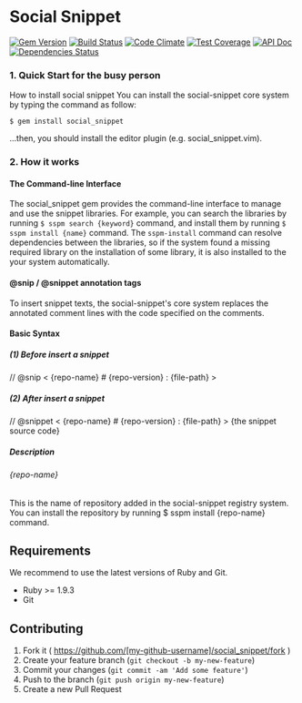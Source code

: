 # Social Snippet

[![Gem Version](https://img.shields.io/gem/v/social_snippet.svg?style=flat-square)](https://rubygems.org/gems/social_snippet)
[![Build Status](https://img.shields.io/travis/social-snippet/social-snippet.svg?style=flat-square)](https://travis-ci.org/social-snippet/social-snippet)
[![Code Climate](https://img.shields.io/codeclimate/github/social-snippet/social-snippet.svg?style=flat-square)](https://codeclimate.com/github/social-snippet/social-snippet)
[![Test Coverage](https://img.shields.io/codeclimate/coverage/github/social-snippet/social-snippet.svg?style=flat-square)](https://codeclimate.com/github/social-snippet/social-snippet)
[![API Doc](http://img.shields.io/badge/RubyDocs-API-green.svg?style=flat-square)](http://www.rubydoc.info/github/social-snippet/social-snippet)
[![Dependencies Status](https://img.shields.io/gemnasium/social-snippet/social-snippet.svg?style=flat-square)](https://gemnasium.com/social-snippet/social-snippet)

### 1. Quick Start for the busy person

How to install social snippet
You can install the social-snippet core system by typing the command as follow:

```
$ gem install social_snippet
```

...then, you should install the editor plugin (e.g. social_snippet.vim).

### 2. How it works

#### The Command-line Interface

The social_snippet gem provides the command-line interface to manage and use the snippet libraries. For example, you can search the libraries by running `$ sspm search {keyword}` command, and install them by running `$ sspm install {name}` command. The `sspm-install` command can resolve dependencies between the libraries, so if the system found a missing required library on the installation of some library, it is also installed to the your system automatically.

#### @snip / @snippet annotation tags

To insert snippet texts, the social-snippet's core system replaces the annotated comment lines with the code specified on the comments.

#### Basic Syntax

##### (1) Before insert a snippet

// @snip < {repo-name} # {repo-version} : {file-path} >

##### (2) After insert a snippet

// @snippet < {repo-name} # {repo-version} : {file-path} >
{the snippet source code}

##### Description

###### {repo-name}

This is the name of repository added in the social-snippet registry system. You can install the repository by running $ sspm install {repo-name} command.

## Requirements

We recommend to use the latest versions of Ruby and Git.

* Ruby >= 1.9.3
* Git

## Contributing

1. Fork it ( https://github.com/[my-github-username]/social_snippet/fork )
2. Create your feature branch (`git checkout -b my-new-feature`)
3. Commit your changes (`git commit -am 'Add some feature'`)
4. Push to the branch (`git push origin my-new-feature`)
5. Create a new Pull Request
